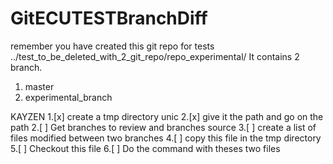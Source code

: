 # GitECUTESTBranchDiff

remember you have created this git repo for tests ../test_to_be_deleted_with_2_git_repo/repo_experimental/
It contains 2 branch. 
   1. master
   2. experimental_branch

KAYZEN
1.[x] create a tmp directory unic
2.[x] give it the path and go on the path
2.[ ] Get branches to review and branches source
3.[ ] create a list of files modified between two branches
4.[ ] copy this file in the tmp directory
5.[ ] Checkout this file
6.[ ] Do the command with theses two files
